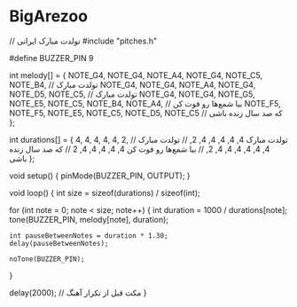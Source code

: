 # BigArezoo
// تولدت مبارک ایرانی
#include "pitches.h"

#define BUZZER_PIN 9

int melody[] = {
  NOTE_G4, NOTE_G4, NOTE_A4, NOTE_G4, NOTE_C5, NOTE_B4, // تولدت مبارک
  NOTE_G4, NOTE_G4, NOTE_A4, NOTE_G4, NOTE_D5, NOTE_C5, // تولدت مبارک
  NOTE_G4, NOTE_G4, NOTE_G5, NOTE_E5, NOTE_C5, NOTE_B4, NOTE_A4, // بیا شمع‌ها رو فوت کن
  NOTE_F5, NOTE_F5, NOTE_E5, NOTE_C5, NOTE_D5, NOTE_C5 // که صد سال زنده باشی
};

int durations[] = {
  4, 4, 4, 4, 4, 2, // تولدت مبارک
  4, 4, 4, 4, 4, 2, // تولدت مبارک
  4, 4, 4, 4, 4, 4, 2, // بیا شمع‌ها رو فوت کن
  4, 4, 4, 4, 4, 2 // که صد سال زنده باشی
};

void setup() {
  pinMode(BUZZER_PIN, OUTPUT);
}

void loop() {
  int size = sizeof(durations) / sizeof(int);

  for (int note = 0; note < size; note++) {
    int duration = 1000 / durations[note];
    tone(BUZZER_PIN, melody[note], duration);

    int pauseBetweenNotes = duration * 1.30;
    delay(pauseBetweenNotes);

    noTone(BUZZER_PIN);
  }

  delay(2000); // مکث قبل از تکرار آهنگ
}
